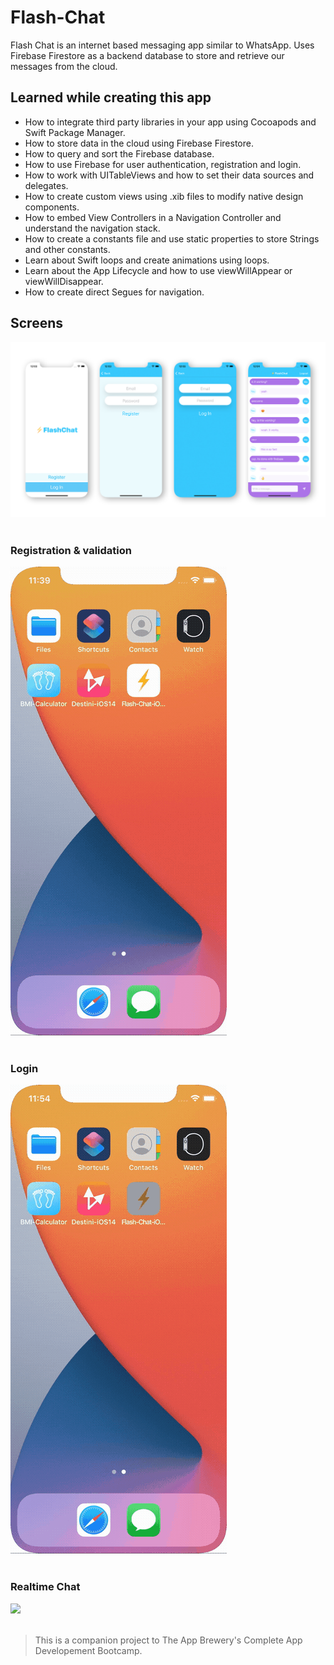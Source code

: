 # Flash-Chat

Flash Chat is an internet based messaging app similar to WhatsApp.
Uses Firebase Firestore as a backend database to store and retrieve our messages from the cloud.


## Learned while creating this app

* How to integrate third party libraries in your app using Cocoapods and Swift Package Manager.
* How to store data in the cloud using Firebase Firestore.
* How to query and sort the Firebase database.
* How to use Firebase for user authentication, registration and login.
* How to work with UITableViews and how to set their data sources and delegates.
* How to create custom views using .xib files to modify native design components.
* How to embed View Controllers in a Navigation Controller and understand the navigation stack.
* How to create a constants file and use static properties to store Strings and other constants.
* Learn about Swift loops and create animations using loops.
* Learn about the App Lifecycle and how to use viewWillAppear or viewWillDisappear.
* How to create direct Segues for navigation.

## Screens

<img src="documentation/screens.jpg">
<br><br>

### Registration & validation

<img src="documentation/registration.gif">
<br><br>

### Login

<img src="documentation/login.gif">
<br><br>


### Realtime Chat

<img src="documentation/chat.gif">
<br><br>

>This is a companion project to The App Brewery's Complete App Developement Bootcamp.
